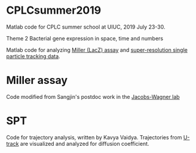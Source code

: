 # CPLCsummer2019
Matlab code for CPLC summer school at UIUC, 2019 July 23-30.

Theme 2 Bacterial gene expression in space, time and numbers

Matlab code for analyzing <a href="https://github.com/sjkimlab/CPLCsummer2019/tree/master/Miller_assay">Miller (LacZ) assay</a> and <a href="https://github.com/sjkimlab/CPLCsummer2019/tree/master/SPT">super-resolution single particle tracking data</a>.

# Miller assay
Code modified from Sangjin's postdoc work in the <a href="https://github.com/JacobsWagnerLab/published">Jacobs-Wagner lab</a>

# SPT
Code for trajectory analysis, written by Kavya Vaidya.
Trajectories from <a href="https://github.com/DanuserLab/u-track">U-track</a> are visualized and analyzed for diffusion coefficient.
